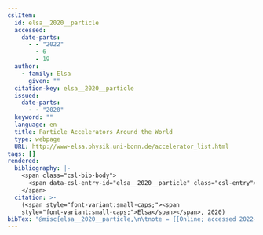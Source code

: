 ```yaml
---
cslItem:
  id: elsa__2020__particle
  accessed:
    date-parts:
      - - "2022"
        - 6
        - 19
  author:
    - family: Elsa
      given: ""
  citation-key: elsa__2020__particle
  issued:
    date-parts:
      - - "2020"
  keyword: ""
  language: en
  title: Particle Accelerators Around the World
  type: webpage
  URL: http://www-elsa.physik.uni-bonn.de/accelerator_list.html
tags: []
rendered:
  bibliography: |-
    <span class="csl-bib-body">
      <span data-csl-entry-id="elsa__2020__particle" class="csl-entry"><span class='author-bib'>Elsa</span>. <span class='date-bib'>(2020)</span>. <span class='title'><b><i>Particle Accelerators Around the World</i></b></span>. <span class='URL'><a href='http://www-elsa.physik.uni-bonn.de/accelerator_list.html'>LINK</a></span></span>
    </span>
  citation: >-
    (<span style="font-variant:small-caps;"><span
    style="font-variant:small-caps;">Elsa</span></span>, 2020)
bibTex: "@misc{elsa__2020__particle,\n\tnote = {[Online; accessed 2022-06-19]},\n\tauthor = {{Elsa}},\n\tyear = {2020},\n\ttitle = {Particle {Accelerators} {Around} the {World}},\n\turl = {http://www-elsa.physik.uni-bonn.de/accelerator_list.html},\n\thowpublished = {http://www-elsa.physik.uni-bonn.de/accelerator\\textunderscore{}list.html},\n}\n\n"
---
```

